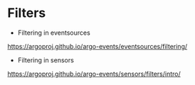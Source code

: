 # Filters

- Filtering in eventsources

<https://argoproj.github.io/argo-events/eventsources/filtering/>

- Filtering in sensors

<https://argoproj.github.io/argo-events/sensors/filters/intro/>

